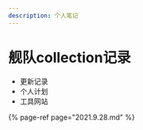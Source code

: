 ```yaml
---
description: 个人笔记
---
```


# 舰队collection记录

* 更新记录
* 个人计划
* 工具网站

{% page-ref page="2021.9.28.md" %}







